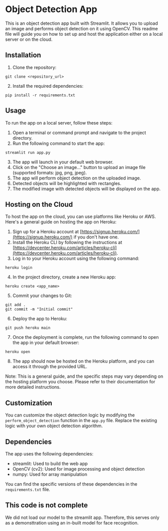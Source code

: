 # Object Detection App

This is an object detection app built with Streamlit. It allows you to upload an image and performs object detection on it using OpenCV. This readme file will guide you on how to set up and host the application either on a local server or on the cloud.

## Installation

1. Clone the repository:

```
git clone <repository_url>
```

2. Install the required dependencies:

```
pip install -r requirements.txt
```

## Usage

To run the app on a local server, follow these steps:

1. Open a terminal or command prompt and navigate to the project directory.
2. Run the following command to start the app:

```
streamlit run app.py
```

3. The app will launch in your default web browser.
4. Click on the "Choose an image..." button to upload an image file (supported formats: jpg, png, jpeg).
5. The app will perform object detection on the uploaded image.
6. Detected objects will be highlighted with rectangles.
7. The modified image with detected objects will be displayed on the app.

## Hosting on the Cloud

To host the app on the cloud, you can use platforms like Heroku or AWS. Here's a general guide on hosting the app on Heroku:

1. Sign up for a Heroku account at [https://signup.heroku.com/](https://signup.heroku.com/) if you don't have one.
2. Install the Heroku CLI by following the instructions at [https://devcenter.heroku.com/articles/heroku-cli](https://devcenter.heroku.com/articles/heroku-cli).
3. Log in to your Heroku account using the following command:

```
heroku login
```

4. In the project directory, create a new Heroku app:

```
heroku create <app_name>
```

5. Commit your changes to Git:

```
git add .
git commit -m "Initial commit"
```

6. Deploy the app to Heroku:

```
git push heroku main
```

7. Once the deployment is complete, run the following command to open the app in your default browser:

```
heroku open
```

8. The app should now be hosted on the Heroku platform, and you can access it through the provided URL.

Note: This is a general guide, and the specific steps may vary depending on the hosting platform you choose. Please refer to their documentation for more detailed instructions.

## Customization

You can customize the object detection logic by modifying the `perform_object_detection` function in the `app.py` file. Replace the existing logic with your own object detection algorithm.

## Dependencies

The app uses the following dependencies:

- streamlit: Used to build the web app
- OpenCV (cv2): Used for image processing and object detection
- numpy: Used for array manipulation

You can find the specific versions of these dependencies in the `requirements.txt` file.

## This code is not complete
We did not load our model to the streamlit app. Therefore, this serves only as a demonsttration using an in-built model for face recognition. 

